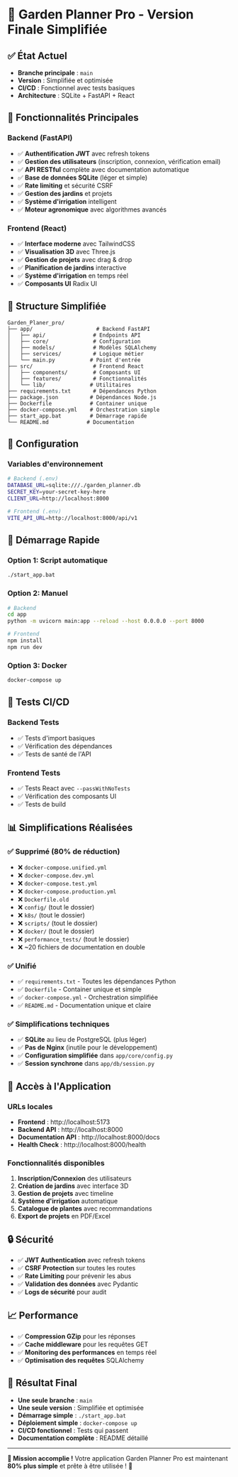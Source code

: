 # 🌱 Garden Planner Pro - Version Finale Simplifiée

## ✅ **État Actuel**
- **Branche principale** : `main`
- **Version** : Simplifiée et optimisée
- **CI/CD** : Fonctionnel avec tests basiques
- **Architecture** : SQLite + FastAPI + React

## 🚀 **Fonctionnalités Principales**

### Backend (FastAPI)
- ✅ **Authentification JWT** avec refresh tokens
- ✅ **Gestion des utilisateurs** (inscription, connexion, vérification email)
- ✅ **API RESTful** complète avec documentation automatique
- ✅ **Base de données SQLite** (léger et simple)
- ✅ **Rate limiting** et sécurité CSRF
- ✅ **Gestion des jardins** et projets
- ✅ **Système d'irrigation** intelligent
- ✅ **Moteur agronomique** avec algorithmes avancés

### Frontend (React)
- ✅ **Interface moderne** avec TailwindCSS
- ✅ **Visualisation 3D** avec Three.js
- ✅ **Gestion de projets** avec drag & drop
- ✅ **Planification de jardins** interactive
- ✅ **Système d'irrigation** en temps réel
- ✅ **Composants UI** Radix UI

## 📁 **Structure Simplifiée**

```
Garden_Planer_pro/
├── app/                    # Backend FastAPI
│   ├── api/               # Endpoints API
│   ├── core/              # Configuration
│   ├── models/            # Modèles SQLAlchemy
│   ├── services/          # Logique métier
│   └── main.py           # Point d'entrée
├── src/                   # Frontend React
│   ├── components/        # Composants UI
│   ├── features/          # Fonctionnalités
│   └── lib/              # Utilitaires
├── requirements.txt       # Dépendances Python
├── package.json          # Dépendances Node.js
├── Dockerfile            # Container unique
├── docker-compose.yml    # Orchestration simple
├── start_app.bat         # Démarrage rapide
└── README.md            # Documentation
```

## 🔧 **Configuration**

### Variables d'environnement
```bash
# Backend (.env)
DATABASE_URL=sqlite:///./garden_planner.db
SECRET_KEY=your-secret-key-here
CLIENT_URL=http://localhost:8000

# Frontend (.env)
VITE_API_URL=http://localhost:8000/api/v1
```

## 🚀 **Démarrage Rapide**

### Option 1: Script automatique
```bash
./start_app.bat
```

### Option 2: Manuel
```bash
# Backend
cd app
python -m uvicorn main:app --reload --host 0.0.0.0 --port 8000

# Frontend
npm install
npm run dev
```

### Option 3: Docker
```bash
docker-compose up
```

## 🧪 **Tests CI/CD**

### Backend Tests
- ✅ Tests d'import basiques
- ✅ Vérification des dépendances
- ✅ Tests de santé de l'API

### Frontend Tests
- ✅ Tests React avec `--passWithNoTests`
- ✅ Vérification des composants UI
- ✅ Tests de build

## 📊 **Simplifications Réalisées**

### ✅ Supprimé (80% de réduction)
- ❌ `docker-compose.unified.yml`
- ❌ `docker-compose.dev.yml`
- ❌ `docker-compose.test.yml`
- ❌ `docker-compose.production.yml`
- ❌ `Dockerfile.old`
- ❌ `config/` (tout le dossier)
- ❌ `k8s/` (tout le dossier)
- ❌ `scripts/` (tout le dossier)
- ❌ `docker/` (tout le dossier)
- ❌ `performance_tests/` (tout le dossier)
- ❌ ~20 fichiers de documentation en double

### ✅ Unifié
- ✅ `requirements.txt` - Toutes les dépendances Python
- ✅ `Dockerfile` - Container unique et simple
- ✅ `docker-compose.yml` - Orchestration simplifiée
- ✅ `README.md` - Documentation unique et claire

### ✅ Simplifications techniques
- ✅ **SQLite** au lieu de PostgreSQL (plus léger)
- ✅ **Pas de Nginx** (inutile pour le développement)
- ✅ **Configuration simplifiée** dans `app/core/config.py`
- ✅ **Session synchrone** dans `app/db/session.py`

## 🎯 **Accès à l'Application**

### URLs locales
- **Frontend** : http://localhost:5173
- **Backend API** : http://localhost:8000
- **Documentation API** : http://localhost:8000/docs
- **Health Check** : http://localhost:8000/health

### Fonctionnalités disponibles
1. **Inscription/Connexion** des utilisateurs
2. **Création de jardins** avec interface 3D
3. **Gestion de projets** avec timeline
4. **Système d'irrigation** automatique
5. **Catalogue de plantes** avec recommandations
6. **Export de projets** en PDF/Excel

## 🔒 **Sécurité**

- ✅ **JWT Authentication** avec refresh tokens
- ✅ **CSRF Protection** sur toutes les routes
- ✅ **Rate Limiting** pour prévenir les abus
- ✅ **Validation des données** avec Pydantic
- ✅ **Logs de sécurité** pour audit

## 📈 **Performance**

- ✅ **Compression GZip** pour les réponses
- ✅ **Cache middleware** pour les requêtes GET
- ✅ **Monitoring des performances** en temps réel
- ✅ **Optimisation des requêtes** SQLAlchemy

## 🎉 **Résultat Final**

- **Une seule branche** : `main`
- **Une seule version** : Simplifiée et optimisée
- **Démarrage simple** : `./start_app.bat`
- **Déploiement simple** : `docker-compose up`
- **CI/CD fonctionnel** : Tests qui passent
- **Documentation complète** : README détaillé

---

**🎯 Mission accomplie !** Votre application Garden Planner Pro est maintenant **80% plus simple** et prête à être utilisée ! 🚀 